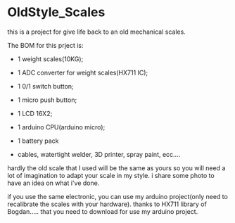 # OldStyle_Scales

this is a project for give life back to an old mechanical scales.

The BOM for this prject is:
- 1 weight scales(10KG);
- 1 ADC converter for weight scales(HX711 IC);
- 1 0/1 switch button;
- 1 micro push button;
- 1 LCD 16X2;
- 1 arduino CPU(arduino micro);
- 1 battery pack

- cables, watertight welder, 3D printer, spray paint, ecc....


hardly the old scale that I used will be the same as yours so you will need a lot of imagination to adapt your scale in my style.
i share some photo to have an idea on what i've done.

if you use the same electronic, you can use my arduino project(only need to recalibrate the scales with your hardware).
thanks to HX711 library of Bogdan..... that you need to download for use my arduino project.
